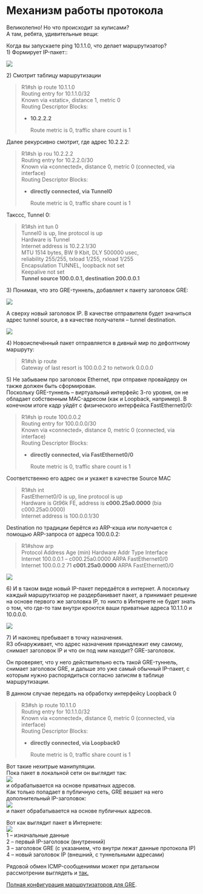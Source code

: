 # Механизм работы протокола

Великолепно! Но что происходит за кулисами?  
А там, ребята, удивительные вещи:

Когда вы запускаете ping 10.1.1.0, что делает маршрутизатор?  
1\) Формирует IP-пакет::

![](https://dan4i4ek.info/src/0_abb47_3fd25a7a_L.jpg)

2\) Смотрит таблицу маршрутизации

> R1\#sh ip route 10.1.1.0  
> Routing entry for 10.1.1.0/32  
> Known via «static», distance 1, metric 0  
> Routing Descriptor Blocks:
>
> * **10.2.2.2**
>
>   Route metric is 0, traffic share count is 1

Далее рекурсивно смотрит, где адрес 10.2.2.2:

> R1\#sh ip rou 10.2.2.2  
> Routing entry for 10.2.2.0/30  
> Known via «connected», distance 0, metric 0 \(connected, via interface\)  
> Routing Descriptor Blocks:
>
> * **directly connected, via Tunnel0**
>
>   Route metric is 0, traffic share count is 1

Такссс, Tunnel 0:

> R1\#sh int tun 0  
> Tunnel0 is up, line protocol is up  
> Hardware is Tunnel  
> Internet address is 10.2.2.1/30  
> MTU 1514 bytes, BW 9 Kbit, DLY 500000 usec,  
> reliability 255/255, txload 1/255, rxload 1/255  
> Encapsulation TUNNEL, loopback not set  
> Keepalive not set  
> **Tunnel source 100.0.0.1, destination 200.0.0.1**

3\) Понимая, что это GRE-туннель, добавляет к пакету заголовок GRE:

![](https://dan4i4ek.info/src/0_abb48_253de2d4_L.jpg)

А сверху новый заголовок IР. В качестве отправителя будет значиться адрес tunnel source, а в качестве получателя – tunnel destination.

![](https://dan4i4ek.info/src/0_abb49_d7ff2766_XL.jpg)

4\) Новоиспечённый пакет отправляется в дивный мир по дефолтному маршруту:

> R1\#sh ip route  
> Gateway of last resort is 100.0.0.2 to network 0.0.0.0

5\) Не забываем про заголовок Ethernet, при отправке провайдеру он также должен быть сформирован.  
Поскольку GRE-туннель – виртуальный интерфейс 3-го уровня, он не обладает собственным MAC-адресом \(как и Loopback, например\). В конечном итоге кадр уйдёт с физического интерфейса FastEthernet0/0:

> R1\#sh ip route 100.0.0.2  
> Routing entry for 100.0.0.0/30  
> Known via «connected», distance 0, metric 0 \(connected, via interface\)  
> Routing Descriptor Blocks:
>
> * **directly connected, via FastEthernet0/0**
>
>   Route metric is 0, traffic share count is 1

Соответственно его адрес он и укажет в качестве Source MAC

> R1\#sh int  
> FastEthernet0/0 is up, line protocol is up  
> Hardware is Gt96k FE, address is **c000.25a0.0000** \(bia c000.25a0.0000\)  
> Internet address is 100.0.0.1/30

Destination по традиции берётся из ARP-кэша или получается с помощью ARP-запроса от адреса 100.0.0.2:

> R1\#show arp  
> Protocol Address Age \(min\) Hardware Addr Type Interface  
> Internet 100.0.0.1 – c000.25a0.0000 ARPA FastEthernet0/0  
> Internet 100.0.0.2 71 **c001.25a0.0000** ARPA FastEthernet0/0

![](https://dan4i4ek.info/src/0_abb4a_2d02088f_XL.jpg)

6\) И в таком виде новый IP-пакет передаётся в интернет. А поскольку каждый маршрутизатор не раздербанивает пакет, а принимает решение на основе первого же заголовка IP, то никто в Интернете не будет знать о том, что где-то там внутри кроются ваши приватные адреса 10.1.1.0 и 10.0.0.0.

![](https://dan4i4ek.info/src/0_abb6c_7c6d809_XL.jpg)

7\) И наконец пребывает в точку назначения.  
R3 обнаруживает, что адрес назначения принадлежит ему самому, снимает заголовок IP и что он под ним находит? GRE-заголовок.

Он проверяет, что у него действительно есть такой GRE-туннель, снимает заголовок GRE, и дальше это уже самый обычный IP-пакет, с которым нужно распорядиться согласно записям в таблице маршрутизации.

В данном случае передать на обработку интерфейсу Loopback 0

> R3\#sh ip route 10.1.1.0  
> Routing entry for 10.1.1.0/32  
> Known via «connected», distance 0, metric 0 \(connected, via interface\)  
> Routing Descriptor Blocks:
>
> * **directly connected, via Loopback0**
>
>   Route metric is 0, traffic share count is 1

Вот такие нехитрые манипуляции.  
Пока пакет в локальной сети он выглядит так:  
![](https://dan4i4ek.info/src/0_abb50_f9426ec_L.jpg)  
и обрабатывается на основе приватных адресов.  
Как только попадает в публичную сеть, GRE вешает на него дополнительный IP-заголовок:  
![](https://dan4i4ek.info/src/0_abb51_cf550c05_XL.jpg)  
и пакет обрабатывается на основе публичных адресов.

Вот как выглядит пакет в Интернете:  
![](https://dan4i4ek.info/src/0_abb6d_4ff1a9fe_XL.jpg)  
1 – изначальные данные  
2 – первый IP-заголовок \(внутренний\)  
3 – заголовок GRE \(с указанием, что внутри лежат данные протокола IP\)  
4 – новый заголовок IP \(внешний, с туннельными адресами\)

Рядовой обмен ICMP-сообщениями может при детальном рассмотрении выглядеть и [так.](http://blog.ine.com/wp-content/uploads/2012/08/DETAILED.ICMP_.ECHO_.and_.REPLY_.over_.OTV_.pcap_.png)

[Полная конфигурация маршрутизаторов для GRE](https://docs.google.com/document/d/17ah5yg5n5vO-zyM_ALHZ1kKZ5u4fJ-xDXZPKtnlJQZ0/pub).
